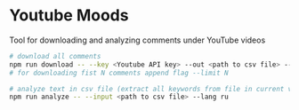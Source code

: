 # Youtube Moods

Tool for downloading and analyzing comments under YouTube videos

```bash
# download all comments
npm run download -- --key <Youtube API key> --out <path to csv file> --videoId <id from video url after ?v=>
# for downloading fist N comments append flag --limit N

# analyze text in csv file (extract all keywords from file in current version)
npm run analyze -- --input <path to csv file> --lang ru
```
